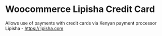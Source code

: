 #  Woocommerce Lipisha Credit Card
Allows use of payments with credit cards via Kenyan payment processor Lipisha - https://lipisha.com
